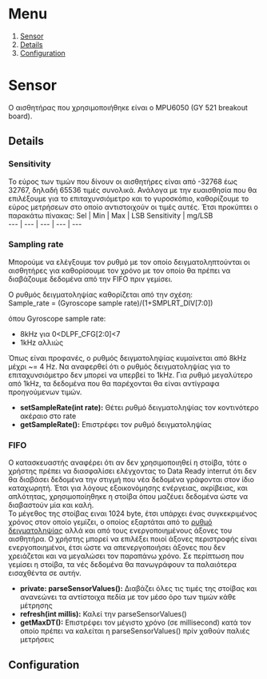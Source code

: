 
# Menu
1. [Sensor](#sensor)
  1. [Details](#details)
  2. [Configuration](#configuration)

# Sensor
 
Ο αισθητήρας που χρησιμοποιήθηκε είναι ο MPU6050 (GY 521 breakout board).

## Details

### Sensitivity
    
   Το εύρος των τιμών που δίνουν οι αισθητήρες είναι από -32768 έως 32767, δηλαδή 65536 τιμές συνολικά. Ανάλογα με την ευαισθησία που θα επιλέξουμε για το επιταχυνσιόμετρο και το γυροσκόπιο, καθορίζουμε το εύρος μετρήσεων στο οποίο αντιστοιχούν οι τιμές αυτές. Έτσι προκύπτει ο παρακάτω πίνακας:
   Sel   |   Min   |   Max   |   LSB Sensitivity   |   mg/LSB   
   ---   |   ---   |   ---   |   ---   |   ---

### Sampling rate
   
   Μπορούμε να ελέγξουμε τον ρυθμό με τον οποίο δειγματοληπτούνται οι αισθητήρες για καθορίσουμε τον χρόνο με τον οποίο θα πρέπει να διαβάζουμε δεδομένα από την FIFO πριν γεμίσει.     
   
   Ο ρυθμός δειγματοληψίας καθορίζεται από την σχέση:  
         Sample_rate = (Gyroscope sample rate)/(1+SMPLRT_DIV[7:0]) 
         
   όπου Gyroscope sample rate:
   * 8kHz για 0<DLPF_CFG[2:0]<7  
   * 1kHz αλλιώς    
   
Όπως είναι προφανές, ο ρυθμός δειγματοληψίας κυμαίνεται από 8kHz μέχρι ~= 4 Hz. Να αναφερθεί ότι ο ρυθμός δειγματοληψίας για το επιταχυνσιόμετρο δεν μπορεί να υπερβεί το 1kHz. Για ρυθμό μεγαλύτερο από 1kHz, τα δεδομένα που θα παρέχονται θα είναι αντίγραφα προηγούμενων τιμών.

* __setSampleRate(int rate):__    Θέτει ρυθμό δειγματοληψίας τον κοντινότερο ακέραιο στο rate
* __getSampleRate():__   Επιστρέφει τον ρυθμό δειγματοληψίας

### FIFO
   
   Ο κατασκευαστής αναφέρει ότι αν δεν χρησιμοποιηθεί η στοίβα, τότε ο χρήστης πρέπει να διασφαλίσει ελέγχοντας το Data Ready interrut ότι δεν θα διαβάσει δεδομένα την στιγμή που νέα δεδομένα γράφονται στον ίδιο καταχωρητή. Έτσι για λόγους εξοικονόμησης ενέργειας, ακρίβειας, και απλότητας, χρησιμοποίηθηκε η στοίβα όπου μαζέυει δεδομένα ώστε να διαβαστούν μία και καλή.  
   Το μέγεθος της στοίβας ειναι 1024 byte, έτσι υπάρχει ένας συγκεκριμένος χρόνος στον οποίο γεμίζει, ο οποίος εξαρτάται από το [ρυθμό δειγματοληψίας](#sampling-rate) αλλά και από τους ενεργοποιημένους άξονες του αισθητήρα. Ο χρήστης μπορεί να επιλέξει ποιοί άξονες περιστροφής είναι ενεργοποιημένοι, έτσι ώστε να απενεργοποιήσει άξονες που δεν χρειάζεται και να μεγαλώσει τον παραπάνω χρόνο. Σε περίπτωση που γεμίσει η στοίβα, τα νές δεδομένα θα πανωγράφουν τα παλαιότερα εισαχθέντα σε αυτήν. 
* __private: parseSensorValues():__   Διαβάζει όλες τις τιμές της στοίβας και ανανεώνει τα αντίστοιχα πεδία με τον μέσο όρο των τιμών κάθε μέτρησης
* __refresh(int millis):__   Καλεί την parseSensorValues()
* __getMaxDT():__   Επιστρέφει τον μέγιστο χρόνο (σε millisecond) κατά τον οποίο πρέπει να καλείται η parseSensorValues() πρίν χαθούν παλιές μετρήσεις

## Configuration
